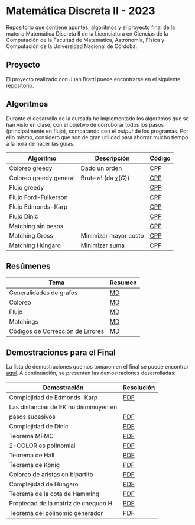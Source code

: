 # Matemática Discreta II - 2023

Repositorio que contiene apuntes, algoritmos y el proyecto final de la materia Matemática Discreta II de la Licenciatura en Ciencias de la Computación de la Facultad de Matemática, Astronomía, Física y Computación de la Universidad Nacional de Córdoba.

## Proyecto

El proyecto realizado con Juan Bratti puede encontrarse en el siguiente [repositorio](https://github.com/helcsnewsxd/famaf-computer_science-discrete_mathematics_ii-lab).

## Algoritmos

Durante el desarrollo de la cursada he implementado los algoritmos que se han visto en clase, con el objetivo de corroborar todos los pasos (principalmente en flujo), comparando con el *output* de los programas. Por ello mismo, considero que son de gran utilidad para ahorrar mucho tiempo a la hora de hacer las guías.

| Algoritmo | Descripción | Código |
| --------- | ----------- | ------ |
| Coloreo greedy | Dado un orden | [CPP](./Algoritmos/Coloreo/Greedy.cpp) |
| Coloreo greedy general | Brute $n!$ (da $\chi(G)$) | [CPP](./Algoritmos/Coloreo/GreedyBrute.cpp) |
| Flujo greedy | | [CPP](./Algoritmos/Flujo/Greedy.cpp) |
| Flujo Ford-Fulkerson | | [CPP](./Algoritmos/Flujo/FF.cpp) |
| Flujo Edmonds-Karp | | [CPP](./Algoritmos/Flujo/EK.cpp) |
| Flujo Dinic | | [CPP](./Algoritmos/Flujo/Dinic.cpp) |
| Matching sin pesos | | [CPP](./Algoritmos/Matching/Matching%20sin%20pesos.cpp) |
| Matching Gross | Minimizar mayor costo | [CPP](./Algoritmos/Matching/Algoritmo%20de%20Gross%20(minMax).cpp) |
| Matching Húngaro | Minimizar suma | [CPP](./Algoritmos/Matching/Hungaro.cpp) |

## Resúmenes

| Tema | Resumen |
| ---- | ------- |
| Generalidades de grafos | [MD](./Generalidades%20de%20grafos.md) |
| Coloreo | [MD](./Coloreo.md) |
| Flujo | [MD](./Flujo.md) |
| Matchings | [MD](./Matchings.md) |
| Códigos de Corrección de Errores | [MD](./C%C3%B3digos%20de%20Correcci%C3%B3n%20de%20Errores.md) |

## Demostraciones para el Final

La lista de demostraciones que nos tomaron en el final se puede encontrar [aquí](./Teórico/Demostraciones%20para%20el%20Final/TeoricosJulioAgosto2023.pdf). A continuación, se presentan las demostraciones desarrolladas:

| Demostración | Resolución |
| ------------ | ---------- |
| Complejidad de Edmonds-Karp | [PDF](./Teórico/Demostraciones%20para%20el%20Final/Complejidad%20de%20Edmonds-Karp.pdf) |
| Las distancias de EK no disminuyen en
pasos sucesivos | [PDF](./Teórico/Demostraciones%20para%20el%20Final/Las%20distancias%20de%20EK%20no%20disminuyen%20en%20pasos%20sucesivos.pdf) |
| Complejidad de Dinic | [PDF](./Teórico/Demostraciones%20para%20el%20Final/Complejidad%20de%20Dinic.pdf) |
| Teorema MFMC | [PDF](./Teórico/Demostraciones%20para%20el%20Final/Teorema%20MFMC.pdf) |
| 2-COLOR es polinomial | [PDF](./Teórico/Demostraciones%20para%20el%20Final/2-COLOR%20es%20polinomial.pdf) |
| Teorema de Hall | [PDF](./Teórico/Demostraciones%20para%20el%20Final/Teorema%20de%20Hall.pdf) |
| Teorema de König | [PDF](./Teórico/Demostraciones%20para%20el%20Final/Teorema%20de%20König.pdf) |
| Coloreo de aristas en bipartito | [PDF](./Teórico/Demostraciones%20para%20el%20Final/Coloreo%20de%20aristas%20en%20bipartito.pdf) |
| Complejidad de Húngaro | [PDF](./Teórico/Demostraciones%20para%20el%20Final/Complejidad%20de%20Húngaro.pdf) |
| Teorema de la cota de Hamming | [PDF](./Teórico/Demostraciones%20para%20el%20Final/Teorema%20de%20la%20cota%20de%20Hamming.pdf) |
| Propiedad de la matriz de chequeo H | [PDF](./Teórico/Demostraciones%20para%20el%20Final/Propiedad%20de%20la%20matriz%20de%20chequeo%20H.pdf) |
| Teorema del polinomio generador | [PDF](./Teórico/Demostraciones%20para%20el%20Final/Teorema%20del%20polinomio%20generador.pdf) |
